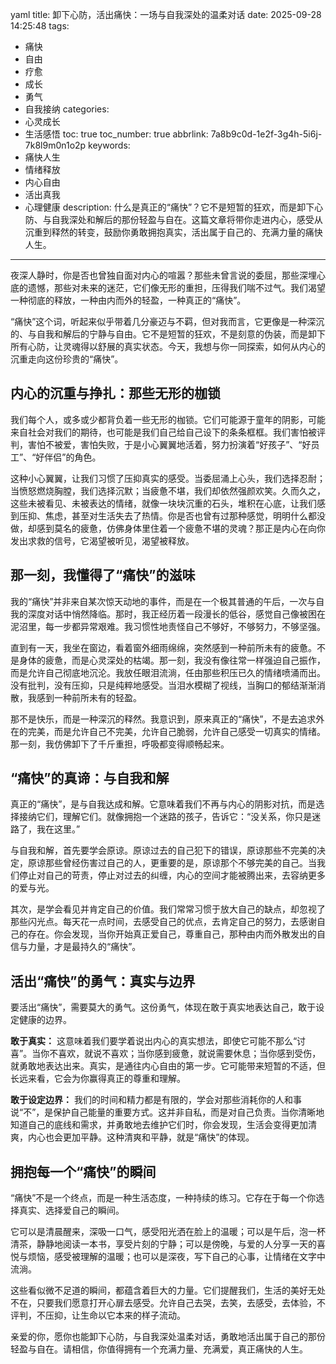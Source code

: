 yaml
title: 卸下心防，活出痛快：一场与自我深处的温柔对话
date: 2025-09-28 14:25:48
tags:
  - 痛快
  - 自由
  - 疗愈
  - 成长
  - 勇气
  - 自我接纳
categories:
  - 心灵成长
  - 生活感悟
toc: true
toc_number: true
abbrlink: 7a8b9c0d-1e2f-3g4h-5i6j-7k8l9m0n1o2p
keywords:
  - 痛快人生
  - 情绪释放
  - 内心自由
  - 活出真我
  - 心理健康
description: 什么是真正的“痛快”？它不是短暂的狂欢，而是卸下心防、与自我深处和解后的那份轻盈与自在。这篇文章将带你走进内心，感受从沉重到释然的转变，鼓励你勇敢拥抱真实，活出属于自己的、充满力量的痛快人生。
---

夜深人静时，你是否也曾独自面对内心的喧嚣？那些未曾言说的委屈，那些深埋心底的遗憾，那些对未来的迷茫，它们像无形的重担，压得我们喘不过气。我们渴望一种彻底的释放，一种由内而外的轻盈，一种真正的“痛快”。

“痛快”这个词，听起来似乎带着几分豪迈与不羁，但对我而言，它更像是一种深沉的、与自我和解后的宁静与自由。它不是短暂的狂欢，不是刻意的伪装，而是卸下所有心防，让灵魂得以舒展的真实状态。今天，我想与你一同探索，如何从内心的沉重走向这份珍贵的“痛快”。

## 内心的沉重与挣扎：那些无形的枷锁

我们每个人，或多或少都背负着一些无形的枷锁。它们可能源于童年的阴影，可能来自社会对我们的期待，也可能是我们自己给自己设下的条条框框。我们害怕被评判，害怕不被爱，害怕失败，于是小心翼翼地活着，努力扮演着“好孩子”、“好员工”、“好伴侣”的角色。

这种小心翼翼，让我们习惯了压抑真实的感受。当委屈涌上心头，我们选择忍耐；当愤怒燃烧胸膛，我们选择沉默；当疲惫不堪，我们却依然强颜欢笑。久而久之，这些未被看见、未被表达的情绪，就像一块块沉重的石头，堆积在心底，让我们感到压抑、焦虑，甚至对生活失去了热情。你是否也曾有过那种感觉，明明什么都没做，却感到莫名的疲惫，仿佛身体里住着一个疲惫不堪的灵魂？那正是内心在向你发出求救的信号，它渴望被听见，渴望被释放。

## 那一刻，我懂得了“痛快”的滋味

我的“痛快”并非来自某次惊天动地的事件，而是在一个极其普通的午后，一次与自我的深度对话中悄然降临。那时，我正经历着一段漫长的低谷，感觉自己像被困在泥沼里，每一步都异常艰难。我习惯性地责怪自己不够好，不够努力，不够坚强。

直到有一天，我坐在窗边，看着窗外细雨绵绵，突然感到一种前所未有的疲惫。不是身体的疲惫，而是心灵深处的枯竭。那一刻，我没有像往常一样强迫自己振作，而是允许自己彻底地沉沦。我放任眼泪流淌，任由那些积压已久的情绪喷涌而出。没有批判，没有压抑，只是纯粹地感受。当泪水模糊了视线，当胸口的郁结渐渐消散，我感到一种前所未有的轻盈。

那不是快乐，而是一种深沉的释然。我意识到，原来真正的“痛快”，不是去追求外在的完美，而是允许自己不完美，允许自己脆弱，允许自己感受一切真实的情绪。那一刻，我仿佛卸下了千斤重担，呼吸都变得顺畅起来。

## “痛快”的真谛：与自我和解

真正的“痛快”，是与自我达成和解。它意味着我们不再与内心的阴影对抗，而是选择接纳它们，理解它们。就像拥抱一个迷路的孩子，告诉它：“没关系，你只是迷路了，我在这里。”

与自我和解，首先要学会原谅。原谅过去的自己犯下的错误，原谅那些不完美的决定，原谅那些曾经伤害过自己的人，更重要的是，原谅那个不够完美的自己。当我们停止对自己的苛责，停止对过去的纠缠，内心的空间才能被腾出来，去容纳更多的爱与光。

其次，是学会看见并肯定自己的价值。我们常常习惯于放大自己的缺点，却忽视了那些闪光点。每天花一点时间，去感受自己的优点，去肯定自己的努力，去感谢自己的存在。你会发现，当你开始真正爱自己，尊重自己，那种由内而外散发出的自信与力量，才是最持久的“痛快”。

## 活出“痛快”的勇气：真实与边界

要活出“痛快”，需要莫大的勇气。这份勇气，体现在敢于真实地表达自己，敢于设定健康的边界。

**敢于真实：** 这意味着我们要学着说出内心的真实想法，即使它可能不那么“讨喜”。当你不喜欢，就说不喜欢；当你感到疲惫，就说需要休息；当你感到受伤，就勇敢地表达出来。真实，是通往内心自由的第一步。它可能带来短暂的不适，但长远来看，它会为你赢得真正的尊重和理解。

**敢于设定边界：** 我们的时间和精力都是有限的，学会对那些消耗你的人和事说“不”，是保护自己能量的重要方式。这并非自私，而是对自己负责。当你清晰地知道自己的底线和需求，并勇敢地去维护它们时，你会发现，生活会变得更加清爽，内心也会更加平静。这种清爽和平静，就是“痛快”的体现。

## 拥抱每一个“痛快”的瞬间

“痛快”不是一个终点，而是一种生活态度，一种持续的练习。它存在于每一个你选择真实、选择爱自己的瞬间。

它可以是清晨醒来，深吸一口气，感受阳光洒在脸上的温暖；可以是午后，泡一杯清茶，静静地阅读一本书，享受片刻的宁静；可以是傍晚，与爱的人分享一天的喜悦与烦恼，感受被理解的温暖；也可以是深夜，写下自己的心事，让情绪在文字中流淌。

这些看似微不足道的瞬间，都蕴含着巨大的力量。它们提醒我们，生活的美好无处不在，只要我们愿意打开心扉去感受。允许自己去哭，去笑，去感受，去体验，不评判，不压抑，让生命以它本来的样子流动。

亲爱的你，愿你也能卸下心防，与自我深处温柔对话，勇敢地活出属于自己的那份轻盈与自在。请相信，你值得拥有一个充满力量、充满爱，真正痛快的人生。